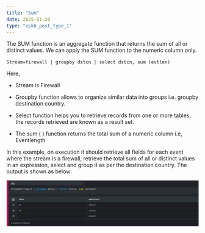 ```yaml
---
title: "Sum"
date: 2025-01-20
type: "epkb_post_type_1"
---
```


  
The SUM function is an aggregate function that returns the sum of all or distinct values. We can apply the SUM function to the numeric column only.

```
Stream=firewall | groupby dstcn | select dstcn, sum (evtlen)
```

Here,

- Stream is Firewall

- Groupby function allows to organize similar data into groups i.e. groupby destination country.

- Select function helps you to retrieve records from one or more tables, the records retrieved are known as a result set.

- The sum ( ) function returns the total sum of a numeric column i.e, Eventlength

In this example, on execution it should retrieve all fields for each event where the stream is a firewall, retrieve the total sum of all or distinct values in an expression, select and group it as per the destination country. The output is shown as below:

![image 1-Dec-06-2023-04-12-29-9062-AM](./images-Sum/Sum-1.png)
